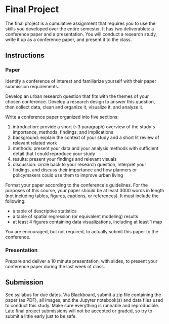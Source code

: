 # Final Project

The final project is a cumulative assignment that requires you to use the skills you developed over the entire semester. It has two deliverables: a conference paper and a presentation. You will conduct a research study, write it up as a conference paper, and present it to the class.

## Instructions

### Paper

Identify a conference of interest and familiarize yourself with their paper submission requirements.

Develop an urban research question that fits with the themes of your chosen conference. Develop a research design to answer this question, then collect data, clean and organize it, visualize it, and analyze it.

Write a conference paper organized into five sections:

  1. introduction: provide a short (~3 paragraph) overview of the study's importance, methods, findings, and implications
  2. background: explain the context of your study and a short lit review of relevant related work
  3. methods: present your data and your analysis methods with sufficient detail that I could reproduce your study
  4. results: present your findings and relevant visuals
  5. discussion: circle back to your research question, interpret your findings, and discuss their importance and how planners or policymakers could use them to improve urban living

Format your paper according to the conference's guidelines. For the purposes of this course, your paper should be at least 3000 words in length (not including tables, figures, captions, or references). It must include the following:

  - a table of descriptive statistics
  - a table of spatial regression (or equivalent modeling) results
  - at least 4 figures containing data visualizations, including at least 1 map

You are encouraged, but not required, to actually submit this paper to the conference.

### Presentation

Prepare and deliver a 10 minute presentation, with slides, to present your conference paper during the last week of class.

## Submission

See syllabus for due dates. Via Blackboard, submit a zip file containing the paper (as PDF), all images, and the Jupyter notebook(s) and data files used to conduct this study. Make sure everything is runnable and reproducible. Late final project submissions will not be accepted or graded, so try to submit a little early just to be safe.
